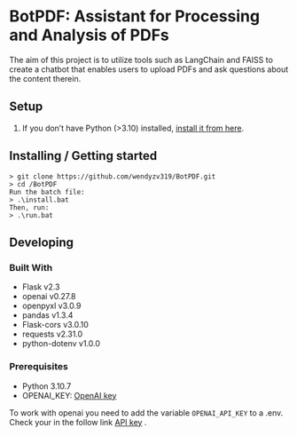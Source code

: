 # BotPDF: Assistant for Processing and Analysis of PDFs

The aim of this project is to utilize tools such as LangChain and FAISS to create a chatbot that enables users to upload PDFs and ask questions about the content therein.

## Setup

1. If you don’t have Python (>3.10) installed, [install it from here](https://www.python.org/downloads/).

## Installing / Getting started
    > git clone https://github.com/wendyzv319/BotPDF.git
    > cd /BotPDF
    Run the batch file:
    > .\install.bat
    Then, run:
    > .\run.bat
   
## Developing

### Built With
- Flask v2.3
- openai v0.27.8
- openpyxl v3.0.9
- pandas v1.3.4
- Flask-cors v3.0.10
- requests v2.31.0
- python-dotenv v1.0.0
  
### Prerequisites
- Python 3.10.7
- OPENAI_KEY: [OpenAI key](https://help.openai.com/en/articles/4936850-where-do-i-find-my-secret-api-key)


To work with openai you need to add the variable `OPENAI_API_KEY` to a .env. Check your in the follow link [API key](https://beta.openai.com/account/api-keys) .
